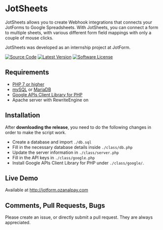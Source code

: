 # JotSheets

JotSheets allows you to create Webhook integrations that connects your JotForms to Google Spreadsheets. With JotSheets, you can connect a form to multiple sheets, with various different form field mappings with only a couple of mouse clicks.

JotSheets was developed as an internship project at JotForm.

[![Source Code](http://img.shields.io/badge/source-frozsgy/jotsheets-blue.svg?style=flat-square)](https://github.com/frozsgy/JotSheets)
[![Latest Version](https://img.shields.io/github/release/frozsgy/jotsheets.svg?style=flat-square)](https://github.com/frozsgy/JotSheets/releases)
[![Software License](https://img.shields.io/badge/license-MIT-brightgreen.svg?style=flat-square)](https://github.com/frozsgy/JotSheets/blob/master/LICENSE)

## Requirements ##
* [PHP 7 or higher](http://www.php.net/)
* [mySQL](https://www.mysql.com/) or [MariaDB](https://mariadb.org/)
* [Google APIs Client Library for PHP](https://github.com/googleapis/google-api-php-client)
* Apache server with RewriteEngine on

## Installation ##

After **downloading the release**, you need to do the following changes in order to make the script work.
* Create a database and import `./db.sql`
* Fill in the necessary database details inside `./class/db.php`
* Update the server information in `./class/server.php`
* Fill in the API keys in `./class/google.php`
* Install Google APIs Client Library for PHP under `./class/google/`.

## Live Demo ##
Available at http://jotform.ozanalpay.com

## Comments, Pull Requests, Bugs ##

Please create an issue, or directly submit a pull request. They are always appreciated.
